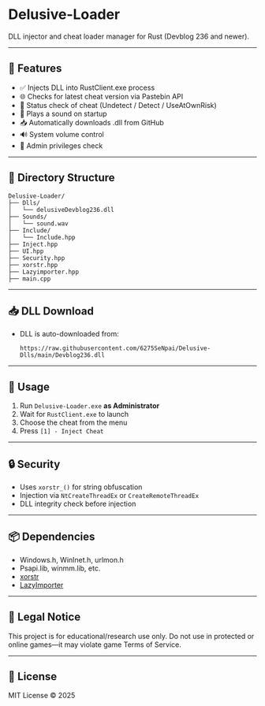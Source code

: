 # Delusive-Loader

DLL injector and cheat loader manager for Rust (Devblog 236 and newer).

---

## 🔧 Features

- ✅ Injects DLL into RustClient.exe process
- 🌐 Checks for latest cheat version via Pastebin API
- 🔐 Status check of cheat (Undetect / Detect / UseAtOwnRisk)
- 🎵 Plays a sound on startup
- 📥 Automatically downloads .dll from GitHub
- 🔊 System volume control
- 🛑 Admin privileges check

---

## 📁 Directory Structure

```
Delusive-Loader/
├── Dlls/
│   └── delusiveDevblog236.dll
├── Sounds/
│   └── sound.wav
├── Include/
│   └── Include.hpp
├── Inject.hpp
├── UI.hpp
├── Security.hpp
├── xorstr.hpp
├── Lazyimporter.hpp
├── main.cpp
```

---

## 📥 DLL Download

- DLL is auto-downloaded from:
  ```
  https://raw.githubusercontent.com/6275SeNpai/Delusive-Dlls/main/Devblog236.dll
  ```

---

## 🧪 Usage

1. Run `Delusive-Loader.exe` **as Administrator**
2. Wait for `RustClient.exe` to launch
3. Choose the cheat from the menu
4. Press `[1] - Inject Cheat`

---

## 🔒 Security

- Uses `xorstr_()` for string obfuscation
- Injection via `NtCreateThreadEx` or `CreateRemoteThreadEx`
- DLL integrity check before injection

---

## 📦 Dependencies

- Windows.h, WinInet.h, urlmon.h
- Psapi.lib, winmm.lib, etc.
- [xorstr](https://github.com/JustasMasiulis/xorstr)
- [LazyImporter](https://github.com/JustasMasiulis/lazy_importer)

---

## 🚫 Legal Notice

This project is for educational/research use only. Do not use in protected or online games—it may violate game Terms of Service.

---

## 📜 License

MIT License © 2025
